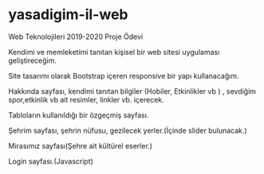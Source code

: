 # yasadigim-il-web
Web Teknolojileri 2019-2020  Proje Ödevi

Kendimi ve memleketimi tanıtan kişisel bir web sitesi uygulaması geliştireceğim.

Site tasarımı olarak Bootstrap içeren responsive bir yapı kullanacağım.

Hakkında sayfası, kendimi tanıtan bilgiler (Hobiler, Etkinlikler vb ) , sevdiğim spor,etkinlik vb  ait resimler, linkler vb. içerecek.

Tabloların kullanıldığı bir özgeçmiş sayfası.

Şehrim sayfası, şehrin nüfusu, gezilecek yerler.(İçinde slider bulunacak.)

Mirasımız sayfası(Şehre ait kültürel eserler.)

Login sayfası.(Javascript)

